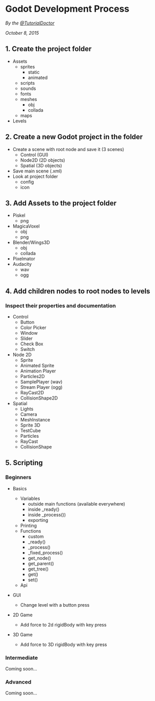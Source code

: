 
# Godot Development Process

*By the [@TutorialDoctor](https://twitter.com/TutorialDoctor)*

*October 8, 2015*

## 1. Create the project folder
- Assets
	- sprites
		- static
		- animated
	- scripts
	- sounds
	- fonts
	- meshes
		- obj
		- collada
	- maps
- Levels

## 2. Create a new Godot project in the folder
- Create a scene with root node and save it (3 scenes)
	- Control (GUI)
	- Node2D (2D objects)
	- Spatial (3D objects)
- Save main scene (.xml)
- Look at project folder
	- config
	- icon

## 3. Add Assets to the project folder
- Piskel
	- png
- MagicaVoxel
	- obj
	- png
- Blender/Wings3D
	- obj
	- collada
- Pixelmator
- Audacity
	- wav
	- ogg

## 4. Add children nodes to root nodes to levels
### Inspect their properties and documentation
- Control
	- Button
	- Color Picker
	- Window
	- Slider
	- Check Box
	- Switch
- Node 2D
	- Sprite
	- Animated Sprite
	- Animation Player
	- Particles2D
	- SamplePlayer (wav)
	- Stream Player (ogg)
	- RayCast2D
	- CollisionShape2D
- Spatial
	- Lights
	- Camera
	- MeshInstance
	- Sprite 3D
	- TestCube
	- Particles
	- RayCast
	- CollisionShape

## 5. Scripting

### Beginners
- Basics
	- Variables
		- outside main functions (available everywhere)
		- inside _ready()
		- inside _process())
		- exporting
	- Printing
	- Functions
		- custom
		- _ready()
		- _process()
		- _fixed_process()
		- get_node()
		- get_parent()
		- get_tree()
		- get()
		- set()
	- Api
	
- GUI
	- Change level with a button press
- 2D Game
	- Add force to 2d rigidBody with key press
- 3D Game
	- Add force to 3D rigidBody with key press

### Intermediate
Coming soon...
### Advanced
Coming soon...
